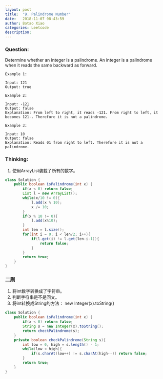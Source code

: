 ```yaml
---
layout: post
title:  "9. Palindrome Number"
date:   2018-11-07 08:43:59
author: Botao Xiao
categories: Leetcode
description:
---
```

### Question:
Determine whether an integer is a palindrome. An integer is a palindrome when it reads the same backward as forward.

```
Example 1:

Input: 121
Output: true

Example 2:

Input: -121
Output: false
Explanation: From left to right, it reads -121. From right to left, it becomes 121-. Therefore it is not a palindrome.

Example 3:

Input: 10
Output: false
Explanation: Reads 01 from right to left. Therefore it is not a palindrome.
```

### Thinking:
1. 使用ArrayList装载了所有的数字。

```Java
class Solution {
    public boolean isPalindrome(int x) {
        if(x < 0) return false;
        List l = new ArrayList();
        while(x/10 != 0){
            l.add(x % 10);
            x /= 10;
        }
        if(x % 10 != 0){
            l.add(x%10);
        }
        int len = l.size();
        for(int i = 0; i < len/2; i++){
            if(l.get(i) != l.get(len-i-1)){
                return false;
            }
        }
        return true;
    }
}
```

### 二刷
1. 将int数字转换成了字符串。
2. 判断字符串是不是回文。
3. 将int转换成String的方法： new Integer(x).toString()

```Java
class Solution {
    public boolean isPalindrome(int x) {
        if(x < 0) return false;
        String s = new Integer(x).toString();
        return checkPalindrome(s);
    }
    private boolean checkPalindrome(String s){
        int low = 0, high = s.length() - 1;
        while(low < high){
            if(s.charAt(low++) != s.charAt(high--)) return false;
        }
        return true;
    }
}
```
